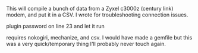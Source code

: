 This will compile a bunch of data from a Zyxel c3000z (century link) modem, and put it in a CSV. I wrote for troubleshooting connection issues.

plugin password on line 23 and let it run

requires nokogiri, mechanize, and csv. I would have made a gemfile but this was a very quick/temporary thing I'll probably never touch again.
